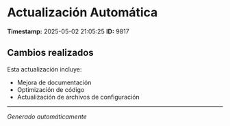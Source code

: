 # Actualización Automática

**Timestamp:** 2025-05-02 21:05:25
**ID:** 9817

## Cambios realizados

Esta actualización incluye:
- Mejora de documentación
- Optimización de código
- Actualización de archivos de configuración

---
*Generado automáticamente*
